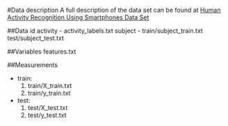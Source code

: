 #Data description
A full description of the data set can be found at [
Human Activity Recognition Using Smartphones Data Set ](http://archive.ics.uci.edu/ml/datasets/Human+Activity+Recognition+Using+Smartphones)

##Data id
 activity - activity_labels.txt
 subject  - train/subject_train.txt
			test/subject_test.txt

##Variables
 features.txt
 
##Measurements
 * train:
	1. train/X_train.txt
	2. train/y_train.txt
 * test:
	1. test/X_test.txt
	2. test/y_test.txt


	